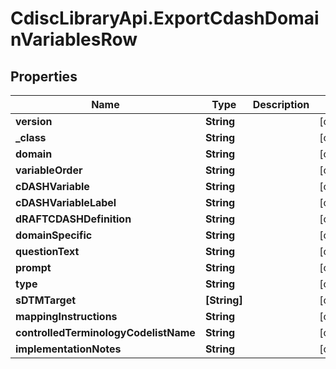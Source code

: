 # CdiscLibraryApi.ExportCdashDomainVariablesRow

## Properties

Name | Type | Description | Notes
------------ | ------------- | ------------- | -------------
**version** | **String** |  | [optional] 
**_class** | **String** |  | [optional] 
**domain** | **String** |  | [optional] 
**variableOrder** | **String** |  | [optional] 
**cDASHVariable** | **String** |  | [optional] 
**cDASHVariableLabel** | **String** |  | [optional] 
**dRAFTCDASHDefinition** | **String** |  | [optional] 
**domainSpecific** | **String** |  | [optional] 
**questionText** | **String** |  | [optional] 
**prompt** | **String** |  | [optional] 
**type** | **String** |  | [optional] 
**sDTMTarget** | **[String]** |  | [optional] 
**mappingInstructions** | **String** |  | [optional] 
**controlledTerminologyCodelistName** | **String** |  | [optional] 
**implementationNotes** | **String** |  | [optional] 


